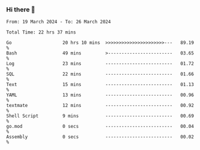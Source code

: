 ### Hi there 👋

<!--
**zhumeme/zhumeme** is a ✨ _special_ ✨ repository because its `README.md` (this file) appears on your GitHub profile.

Here are some ideas to get you started:

- 🔭 I’m currently working on ...
- 🌱 I’m currently learning ...
- 👯 I’m looking to collaborate on ...
- 🤔 I’m looking for help with ...
- 💬 Ask me about ...
- 📫 How to reach me: ...
- 😄 Pronouns: ...
- ⚡ Fun fact: ...
-->

<!--START_SECTION:waka-->

```all_time
From: 19 March 2024 - To: 26 March 2024

Total Time: 22 hrs 37 mins

Go                   20 hrs 10 mins  >>>>>>>>>>>>>>>>>>>>>>---   89.19 %
Bash                 49 mins         >------------------------   03.65 %
Log                  23 mins         -------------------------   01.72 %
SQL                  22 mins         -------------------------   01.66 %
Text                 15 mins         -------------------------   01.13 %
YAML                 13 mins         -------------------------   00.96 %
textmate             12 mins         -------------------------   00.92 %
Shell Script         9 mins          -------------------------   00.69 %
go.mod               0 secs          -------------------------   00.04 %
Assembly             0 secs          -------------------------   00.02 %
```

<!--END_SECTION:waka-->

